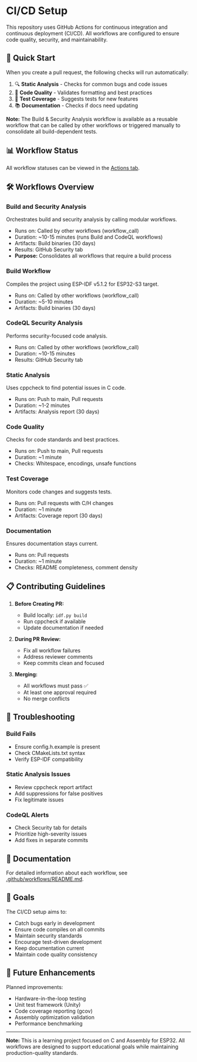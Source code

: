 # CI/CD Setup

This repository uses GitHub Actions for continuous integration and continuous deployment (CI/CD). All workflows are configured to ensure code quality, security, and maintainability.

## 🚀 Quick Start

When you create a pull request, the following checks will run automatically:
1. 🔍 **Static Analysis** - Checks for common bugs and code issues
2. 📝 **Code Quality** - Validates formatting and best practices
3. 🧪 **Test Coverage** - Suggests tests for new features
4. 📚 **Documentation** - Checks if docs need updating

**Note:** The Build & Security Analysis workflow is available as a reusable workflow that can be called by other workflows or triggered manually to consolidate all build-dependent tests.

## 📊 Workflow Status

All workflow statuses can be viewed in the [Actions tab](../../actions).

## 🛠️ Workflows Overview

### Build and Security Analysis
Orchestrates build and security analysis by calling modular workflows.
- Runs on: Called by other workflows (workflow_call)
- Duration: ~10-15 minutes (runs Build and CodeQL workflows)
- Artifacts: Build binaries (30 days)
- Results: GitHub Security tab
- **Purpose:** Consolidates all workflows that require a build process

### Build Workflow
Compiles the project using ESP-IDF v5.1.2 for ESP32-S3 target.
- Runs on: Called by other workflows (workflow_call)
- Duration: ~5-10 minutes
- Artifacts: Build binaries (30 days)

### CodeQL Security Analysis
Performs security-focused code analysis.
- Runs on: Called by other workflows (workflow_call)
- Duration: ~10-15 minutes
- Results: GitHub Security tab

### Static Analysis
Uses cppcheck to find potential issues in C code.
- Runs on: Push to main, Pull requests
- Duration: ~1-2 minutes
- Artifacts: Analysis report (30 days)

### Code Quality
Checks for code standards and best practices.
- Runs on: Push to main, Pull requests
- Duration: ~1 minute
- Checks: Whitespace, encodings, unsafe functions

### Test Coverage
Monitors code changes and suggests tests.
- Runs on: Pull requests with C/H changes
- Duration: ~1 minute
- Artifacts: Coverage report (30 days)

### Documentation
Ensures documentation stays current.
- Runs on: Pull requests
- Duration: ~1 minute
- Checks: README completeness, comment density

## 📋 Contributing Guidelines

1. **Before Creating PR:**
   - Build locally: `idf.py build`
   - Run cppcheck if available
   - Update documentation if needed

2. **During PR Review:**
   - Fix all workflow failures
   - Address reviewer comments
   - Keep commits clean and focused

3. **Merging:**
   - All workflows must pass ✅
   - At least one approval required
   - No merge conflicts

## 🔧 Troubleshooting

### Build Fails
- Ensure config.h.example is present
- Check CMakeLists.txt syntax
- Verify ESP-IDF compatibility

### Static Analysis Issues
- Review cppcheck report artifact
- Add suppressions for false positives
- Fix legitimate issues

### CodeQL Alerts
- Check Security tab for details
- Prioritize high-severity issues
- Add fixes in separate commits

## 📖 Documentation

For detailed information about each workflow, see [.github/workflows/README.md](.github/workflows/README.md).

## 🎯 Goals

The CI/CD setup aims to:
- Catch bugs early in development
- Ensure code compiles on all commits
- Maintain security standards
- Encourage test-driven development
- Keep documentation current
- Maintain code quality consistency

## 🔮 Future Enhancements

Planned improvements:
- Hardware-in-the-loop testing
- Unit test framework (Unity)
- Code coverage reporting (gcov)
- Assembly optimization validation
- Performance benchmarking

---

**Note:** This is a learning project focused on C and Assembly for ESP32. All workflows are designed to support educational goals while maintaining production-quality standards.
